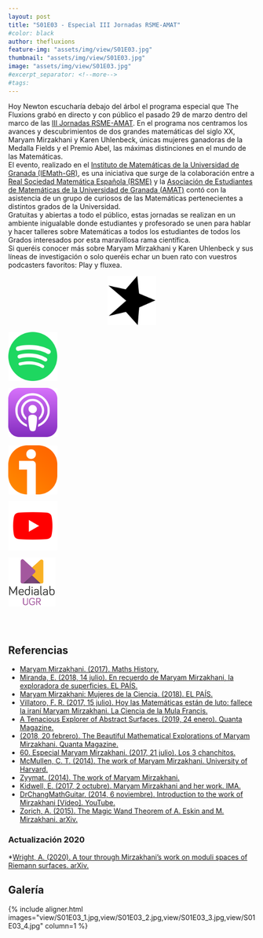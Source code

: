 ```yaml
---
layout: post
title: "S01E03 - Especial III Jornadas RSME-AMAT"
#color: black
author: thefluxions
feature-img: "assets/img/view/S01E03.jpg"
thumbnail: "assets/img/view/S01E03.jpg"
image: "assets/img/view/S01E03.jpg"
#excerpt_separator: <!--more-->
#tags: 
---
```


Hoy Newton escucharía debajo del árbol el programa especial que The Fluxions grabó en directo y con público el pasado 29 de marzo dentro del marco de las <a href="https://sites.google.com/view/jornadasrsmeamat" target="_blank">III Jornadas RSME-AMAT</a>. En el programa nos centramos los avances y descubrimientos de dos grandes matemáticas del siglo XX, Maryam Mirzakhani y Karen Uhlenbeck, únicas mujeres ganadoras de la Medalla Fields y el Premio Abel, las máximas distinciones en el mundo de las Matemáticas.
<br>El evento, realizado en el <a href="http://iemath.ugr.es" target="_blank">Instituto de Matemáticas de la Universidad de Granada (IEMath-GR)</a>, es una iniciativa que surge de la colaboración entre a <a href="https://www.rsme.es/" target="_blank">Real Sociedad Matemática Española (RSME)</a> y la <a href="http://ugr.es/~amat" target="_blank">Asociación de Estudiantes de Matemáticas de la Universidad de Granada (AMAT)</a> contó con la asistencia de un grupo de curiosos de las Matemáticas pertenecientes a distintos grados de la Universidad.
<br>Gratuitas y abiertas a todo el público, estas jornadas se realizan en un ambiente inigualable donde estudiantes y profesorado se unen para hablar y hacer talleres sobre Matemáticas a todos los estudiantes de todos los Grados interesados por esta maravillosa rama científica.
<br>Si queréis conocer más sobre Maryam Mirzakhani y Karen Uhlenbeck y sus líneas de investigación o solo queréis echar un buen rato con vuestros podcasters favoritos: Play y fluxea.
<br>
<p align="center">
<a href="https://www.spreaker.com/user/radiolabugr/especial-rsme-amat" target="_blank"><img src="https://raw.githubusercontent.com/thefluxions/thefluxions.github.io/master/assets/img/archive/spreaker-logo.png" height="100" align="center"></a>

<a href="https://open.spotify.com/episode/0ozVHRZOZUIwrLbzNQK5fG?si=06--r3frRzickjggqg4Eyw" target="_blank"><img src="https://raw.githubusercontent.com/thefluxions/thefluxions.github.io/master/assets/img/archive/spotify-logo.png" height="100" align="center"></a>

<a href="https://podcasts.apple.com/es/podcast/1x03-especial-iii-jornadas-rsme-amat/id1492409246?i=1000460270478" target="_blank"><img src="https://raw.githubusercontent.com/thefluxions/thefluxions.github.io/master/assets/img/archive/apple-logo.png" height="100" align="center"></a>
<br><br>
<a href="https://www.ivoox.com/1x03-especial-iii-jornadas-rsme-amat-audios-mp3_rf_47189370_1.html" target="_blank"><img src="https://raw.githubusercontent.com/thefluxions/thefluxions.github.io/master/assets/img/archive/ivoox-logo.png" height="100" align="center"></a>

<a href="" target="_blank"><img src="https://raw.githubusercontent.com/thefluxions/thefluxions.github.io/master/assets/img/archive/youtube-logo.png" height="100" align="center"></a>

<a href="https://medialab.ugr.es/noticias/especial-the-fluxions-en-las-iii-jornadas-rsme-amat" target="_blank"><img src="https://raw.githubusercontent.com/thefluxions/thefluxions.github.io/master/assets/img/archive/medialab-logo.png" height="100" align="center"></a>
</p>
<br><br>

## Referencias

* [Maryam Mirzakhani. (2017). Maths History.](https://mathshistory.st-andrews.ac.uk/Biographies/Mirzakhani/)
* [Miranda, E. (2018, 14 julio). En recuerdo de Maryam Mirzakhani, la exploradora de superficies. EL PAÍS.](https://elpais.com/elpais/2018/07/11/ciencia/1531326711_222889.html)
* [Maryam Mirzakhani: Mujeres de la Ciencia. (2018). EL PAÍS.](https://elpais.com/especiales/2018/mujeres-de-la-ciencia/maryam-mirzakhani.html)
* [Villatoro, F. R. (2017, 15 julio). Hoy las Matemáticas están de luto: fallece la iraní Maryam Mirzakhani. La Ciencia de la Mula Francis.](https://francis.naukas.com/2017/07/15/hoy-las-matematicas-estan-luto-fallece-la-irani-maryam-mirzakhani)
* [A Tenacious Explorer of Abstract Surfaces. (2019, 24 enero). Quanta Magazine.](https://www.quantamagazine.org/maryam-mirzakhani-is-first-woman-fields-medalist-20140812/)
* [(2018, 20 febrero). The Beautiful Mathematical Explorations of Maryam Mirzakhani. Quanta Magazine.](https://www.quantamagazine.org/the-beautiful-mathematical-explorations-of-maryam-mirzakhani-20170724/)
* [60. Especial Maryam Mirzakhani. (2017, 21 julio). Los 3 chanchitos.](https://3chanchitos.es/2017/07/18/60-especial-maryam-mirzakhani/)
* [McMullen, C. T. (2014). The work of Maryam Mirzakhani. University of Harvard.](http://people.math.harvard.edu/~ctm/papers/home/text/papers/icm14/icm14.pdf)
* [Zyymat. (2014). The work of Maryam Mirzakhani.](http://www.zyymat.com/wp-content/uploads/2014/08/The-Work-of-Maryam-Mirzakhani.pdf)
* [Kidwell, E. (2017, 2 octubre). Maryam Mirzakhani and her work. IMA.](https://ima.org.uk/7329/maryam-mirzakhani-work/)
* [DrChangMathGuitar. (2014, 6 noviembre). Introduction to the work of Mirzakhani [Vídeo]. YouTube.](https://www.youtube.com/watch?v=Q-H0jEsJUWk)
* [Zorich, A. (2015). The Magic Wand Theorem of A. Eskin and M. Mirzakhani. arXiv.](https://arxiv.org/abs/1502.05654)

### Actualización 2020

*[Wright, A. (2020). A tour through Mirzakhani’s work on moduli spaces of Riemann surfaces. arXiv.](https://arxiv.org/abs/1905.01753)

## Galería

{% include aligner.html images="view/S01E03_1.jpg,view/S01E03_2.jpg,view/S01E03_3.jpg,view/S01E03_4.jpg" column=1 %}